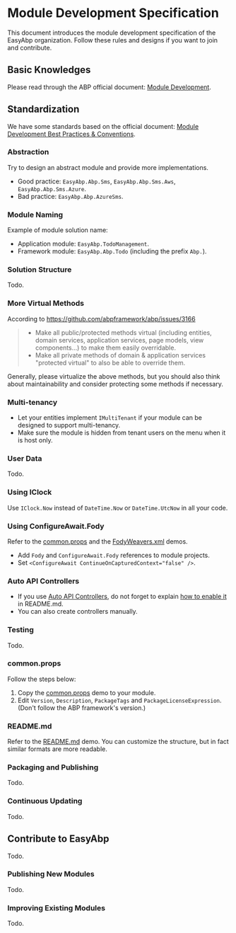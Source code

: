 # Module Development Specification

This document introduces the module development specification of the EasyAbp organization. Follow these rules and designs if you want to join and contribute.

## Basic Knowledges

Please read through the ABP official document: [Module Development](https://docs.abp.io/en/abp/latest/Module-Development-Basics).

## Standardization

We have some standards based on the official document: [Module Development Best Practices & Conventions](https://docs.abp.io/en/abp/latest/Best-Practices/Index).

### Abstraction

Try to design an abstract module and provide more implementations.
* Good practice: `EasyAbp.Abp.Sms`, `EasyAbp.Abp.Sms.Aws`, `EasyAbp.Abp.Sms.Azure`.
* Bad practice: `EasyAbp.Abp.AzureSms`.

### Module Naming

Example of module solution name:
* Application module: `EasyAbp.TodoManagement`.
* Framework module: `EasyAbp.Abp.Todo` (including the prefix `Abp.`).

### Solution Structure

Todo.

### More Virtual Methods

According to https://github.com/abpframework/abp/issues/3166

> * Make all public/protected methods virtual (including entities, domain services, application services, page models, view components...) to make them easily overridable.
> * Make all private methods of domain & application services "protected virtual" to also be able to override them.

Generally, please virtualize the above methods, but you should also think about maintainability and consider protecting some methods if necessary.

### Multi-tenancy

* Let your entities implement `IMultiTenant` if your module can be designed to support multi-tenancy.
* Make sure the module is hidden from tenant users on the menu when it is host only.

### User Data

Todo.

### Using IClock

Use `IClock.Now` instead of `DateTime.Now` or `DateTime.UtcNow` in all your code.

### Using ConfigureAwait.Fody

Refer to the [common.props](https://github.com/EasyAbp/PrivateMessaging/blob/master/common.props) and the [FodyWeavers.xml](https://github.com/EasyAbp/PrivateMessaging/blob/master/src/EasyAbp.PrivateMessaging.Domain/FodyWeavers.xml) demos.

* Add `Fody` and `ConfigureAwait.Fody` references to module projects.
* Set `<ConfigureAwait ContinueOnCapturedContext="false" />`.

### Auto API Controllers

* If you use [Auto API Controllers](https://docs.abp.io/en/abp/latest/API/Auto-API-Controllers), do not forget to explain [how to enable it](https://docs.abp.io/en/abp/latest/API/Auto-API-Controllers#configuration) in README.md.
* You can also create controllers manually.

### Testing

Todo.

### common.props

Follow the steps below:
1. Copy the [common.props](https://github.com/EasyAbp/PrivateMessaging/blob/master/common.props) demo to your module.
1. Edit `Version`, `Description`, `PackageTags` and `PackageLicenseExpression`. (Don't follow the ABP framework's version.)

### README.md

Refer to the [README.md](https://github.com/EasyAbp/PrivateMessaging/blob/master/README.md) demo. You can customize the structure, but in fact similar formats are more readable.

### Packaging and Publishing

Todo.

### Continuous Updating

Todo.

## Contribute to EasyAbp

Todo.

### Publishing New Modules

Todo.

### Improving Existing Modules

Todo.
